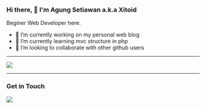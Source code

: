 <!--
**xitoid/xitoid** is a ✨ _special_ ✨ repository because its `README.md` (this file) appears on your GitHub profile.
-->
### Hi there, 👋 I'm Agung Setiawan a.k.a Xitoid
Beginer Web Developer here. 
- 🔭 I’m currently working on my personal web blog<br/>
- 🌱 I’m currently learning mvc structure in php<br/>
- 👯 I’m looking to collaborate with other github users<br/>
<!-- - 🤔 I’m looking for help with ...
- 💬 Ask me about ...
- 📫 How to reach me: ...
- 😄 Pronouns: ...
- ⚡ Fun fact: ... -->

<hr>
<img src="https://github-readme-stats.vercel.app/api/?username=xitoid&show_icons=true&hide_border=true&hide_title=true&theme=tokyonight">
<hr>

### Get in Touch
<a href="https://xitoid.com" target="blank"><img src="https://img.shields.io/badge/Website-https://xitoid.com-purple?" /></a>
